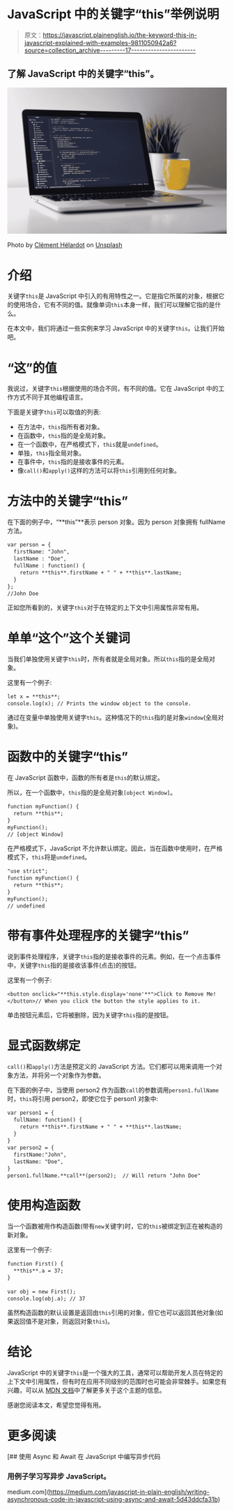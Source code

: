 # JavaScript 中的关键字“this”举例说明

> 原文：<https://javascript.plainenglish.io/the-keyword-this-in-javascript-explained-with-examples-9811050942a6?source=collection_archive---------17----------------------->

## 了解 JavaScript 中的关键字“this”。

![](img/7c8cbc451e5c79a9bb4d38fdb2f4b541.png)

Photo by [Clément Hélardot](https://unsplash.com/@clemhlrdt?utm_source=medium&utm_medium=referral) on [Unsplash](https://unsplash.com?utm_source=medium&utm_medium=referral)

# 介绍

关键字`this`是 JavaScript 中引入的有用特性之一。它是指它所属的对象，根据它的使用场合，它有不同的值。就像单词`this`本身一样，我们可以理解它指的是什么。

在本文中，我们将通过一些实例来学习 JavaScript 中的关键字`this`。让我们开始吧。

# “这”的值

我说过，关键字`this`根据使用的场合不同，有不同的值。它在 JavaScript 中的工作方式不同于其他编程语言。

下面是关键字`this`可以取值的列表:

*   在方法中，`this`指所有者对象。
*   在函数中，`this`指的是全局对象。
*   在一个函数中，在严格模式下，`this`就是`undefined`。
*   单独，`this`指全局对象。
*   在事件中，`this`指的是接收事件的元素。
*   像`call()`和`apply()`这样的方法可以将`this`引用到任何对象。

# 方法中的关键字“this”

在下面的例子中，“**this”**表示 person 对象。因为 person 对象拥有 fullName 方法。

```
var person = {
  firstName: "John",
  lastName : "Doe",
  fullName : function() {
    return **this**.firstName + " " + **this**.lastName;
  }
};
//John Doe
```

正如您所看到的，关键字`this`对于在特定的上下文中引用属性非常有用。

# 单单“这个”这个关键词

当我们单独使用关键字`this`时，所有者就是全局对象。所以`this`指的是全局对象。

这里有一个例子:

```
let x = **this**;
console.log(x); // Prints the window object to the console.
```

通过在变量中单独使用关键字`this`。这种情况下的`this`指的是对象`window`(全局对象)。

# 函数中的关键字“this”

在 JavaScript 函数中，函数的所有者是`this`的默认绑定。

所以，在一个函数中，`this`指的是全局对象`[object Window]`。

```
function myFunction() {
  return **this**;
}
myFunction();
// [object Window]
```

在严格模式下，JavaScript 不允许默认绑定。因此，当在函数中使用时，在严格模式下，`this`将是`undefined`。

```
"use strict";
function myFunction() {
  return **this**;
}
myFunction();
// undefined
```

# 带有事件处理程序的关键字“this”

说到事件处理程序，关键字`this`指的是接收事件的元素。例如，在一个点击事件中，关键字`this`指的是接收该事件(点击)的按钮。

这里有一个例子:

```
<button onclick="**this.style.display='none'**">Click to Remove Me!</button>// When you click the button the style applies to it.
```

单击按钮元素后，它将被删除，因为关键字`this`指的是按钮。

# 显式函数绑定

`call()`和`apply()`方法是预定义的 JavaScript 方法。它们都可以用来调用一个对象方法，并将另一个对象作为参数。

在下面的例子中，当使用 person2 作为函数`call`的参数调用`person1.fullName`时，`this`将引用 person2，即使它位于 person1 对象中:

```
var person1 = {
  fullName: function() {
    return **this**.firstName + " " + **this**.lastName;
  }
}
var person2 = {
  firstName:"John",
  lastName: "Doe",
}
person1.fullName.**call**(person2);  // Will return "John Doe"
```

# 使用构造函数

当一个函数被用作构造函数(带有`new`关键字)时，它的`this`被绑定到正在被构造的新对象。

这里有一个例子:

```
function First() {
  **this**.a = 37;
}

var obj = new First();
console.log(obj.a); // 37
```

虽然构造函数的默认设置是返回由`this`引用的对象，但它也可以返回其他对象(如果返回值不是对象，则返回对象`this`)。

# 结论

JavaScript 中的关键字`this`是一个强大的工具，通常可以帮助开发人员在特定的上下文中引用属性，但有时在应用不同级别的范围时也可能会非常棘手。如果您有兴趣，可以从 [MDN 文档](https://developer.mozilla.org/en-US/docs/Web/JavaScript/Reference/Operators/this)中了解更多关于这个主题的信息。

感谢您阅读本文，希望您觉得有用。

# 更多阅读

[](https://medium.com/javascript-in-plain-english/writing-asynchronous-code-in-javascript-using-async-and-await-5d43ddcfa31b) [## 使用 Async 和 Await 在 JavaScript 中编写异步代码

### 用例子学习写异步 JavaScript。

medium.com](https://medium.com/javascript-in-plain-english/writing-asynchronous-code-in-javascript-using-async-and-await-5d43ddcfa31b)